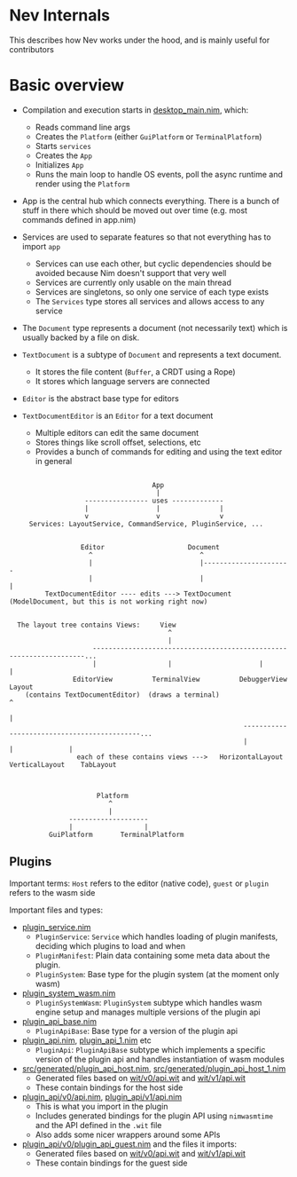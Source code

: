 # Nev Internals

This describes how Nev works under the hood, and is mainly useful for contributors

# Basic overview

- Compilation and execution starts in [desktop_main.nim](../src/desktop_main.nim), which:
  - Reads command line args
  - Creates the `Platform` (either `GuiPlatform` or `TerminalPlatform`)
  - Starts `services`
  - Creates the `App`
  - Initializes `App`
  - Runs the main loop to handle OS events, poll the async runtime and render using the `Platform`

- App is the central hub which connects everything. There is a bunch of stuff in there which should be moved out over time (e.g. most commands defined in app.nim)

- Services are used to separate features so that not everything has to import `app`
  - Services can use each other, but cyclic dependencies should be avoided because Nim doesn't support that very well
  - Services are currently only usable on the main thread
  - Services are singletons, so only one service of each type exists
  - The `Services` type stores all services and allows access to any service

- The `Document` type represents a document (not necessarily text) which is usually backed by a file on disk.
- `TextDocument` is a subtype of `Document` and represents a text document.
  - It stores the file content (`Buffer`, a CRDT using a Rope)
  - It stores which language servers are connected
- `Editor` is the abstract base type for editors
- `TextDocumentEditor` is an `Editor` for a text document
  - Multiple editors can edit the same document
  - Stores things like scroll offset, selections, etc
  - Provides a bunch of commands for editing and using the text editor in general

```

                                    App
                                     |
                   ---------------- uses -------------
                   |                 |               |
                   v                 v               v
     Services: LayoutService, CommandService, PluginService, ...


                  Editor                     Document
                    ^                           ^
                    |                           |----------------------
                    |                           |                     |
         TextDocumentEditor ---- edits ---> TextDocument         (ModelDocument, but this is not working right now)


  The layout tree contains Views:     View
                                        ^
                                        |
                     --------------------------------------------------------------------...
                     |                  |                      |                 |
                EditorView          TerminalView          DebuggerView         Layout
    (contains TextDocumentEditor)  (draws a terminal)                            ^
                                                                                 |
                                                           --------------------------------------------...
                                                           |                    |              |
                 each of these contains views --->   HorizontalLayout     VerticalLayout    TabLayout



                      Platform
                         ^
                         |
               --------------------
               |                  |
          GuiPlatform       TerminalPlatform

```

## Plugins

Important terms: `Host` refers to the editor (native code), `guest` or `plugin` refers to the wasm side

Important files and types:
- [plugin_service.nim](../src/plugin_service.nim)
  - `PluginService`: `Service` which handles loading of plugin manifests, deciding which plugins to load and when
  - `PluginManifest`: Plain data containing some meta data about the plugin.
  - `PluginSystem`: Base type for the plugin system (at the moment only wasm)
- [plugin_system_wasm.nim](../src/plugin_system_wasm.nim)
  - `PluginSystemWasm`: `PluginSystem` subtype which handles wasm engine setup and manages multiple versions of the plugin api
- [plugin_api_base.nim](../src/plugin_api/plugin_api_base.nim)
  - `PluginApiBase`: Base type for a version of the plugin api
- [plugin_api.nim](../src/plugin_api/plugin_api.nim), [plugin_api_1.nim](../src/plugin_api/plugin_api_1.nim) etc
  - `PluginApi`: `PluginApiBase` subtype which implements a specific version of the plugin api and handles instantiation of wasm modules
- [src/generated/plugin_api_host.nim](../src/generated/plugin_api_host.nim), [src/generated/plugin_api_host_1.nim](../src/generated/plugin_api_host_1.nim)
  - Generated files based on [wit/v0/api.wit](../wit/v0/api.wit) and [wit/v1/api.wit](../wit/v1/api.wit)
  - These contain bindings for the host side
- [plugin_api/v0/api.nim](../plugin_api/v0/api.nim), [plugin_api/v1/api.nim](../plugin_api/v1/api.nim)
  - This is what you import in the plugin
  - Includes generated bindings for the plugin API using `nimwasmtime` and the API defined in the `.wit` file
  - Also adds some nicer wrappers around some APIs
- [plugin_api/v0/plugin_api_guest.nim](../plugin_api/v0/plugin_api_guest.nim) and the files it imports:
  - Generated files based on [wit/v0/api.wit](../wit/v0/api.wit) and [wit/v1/api.wit](../wit/v1/api.wit)
  - These contain bindings for the guest side

